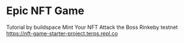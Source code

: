 # Epic NFT Game
Tutorial by buildspace
Mint Your NFT
Attack the Boss
Rinkeby testnet
https://nft-game-starter-project.terps.repl.co
